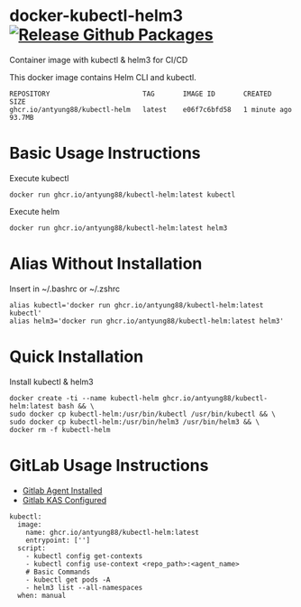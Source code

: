 # docker-kubectl-helm3 [![Release Github Packages](https://github.com/antyung88/docker-kubectl-helm3/actions/workflows/release.yml/badge.svg)](https://github.com/antyung88/docker-kubectl-helm3/actions/workflows/release.yml)
Container image with kubectl &amp; helm3 for CI/CD

This docker image contains Helm CLI and kubectl.

```
REPOSITORY                       TAG       IMAGE ID       CREATED         SIZE
ghcr.io/antyung88/kubectl-helm   latest    e06f7c6bfd58   1 minute ago    93.7MB
```

# Basic Usage Instructions

Execute kubectl
```
docker run ghcr.io/antyung88/kubectl-helm:latest kubectl
```

Execute helm
```
docker run ghcr.io/antyung88/kubectl-helm:latest helm3
```

# Alias Without Installation
Insert in ~/.bashrc or ~/.zshrc
```
alias kubectl='docker run ghcr.io/antyung88/kubectl-helm:latest kubectl'
alias helm3='docker run ghcr.io/antyung88/kubectl-helm:latest helm3'
```

# Quick Installation
Install kubectl & helm3
```
docker create -ti --name kubectl-helm ghcr.io/antyung88/kubectl-helm:latest bash && \
sudo docker cp kubectl-helm:/usr/bin/kubectl /usr/bin/kubectl && \
sudo docker cp kubectl-helm:/usr/bin/helm3 /usr/bin/helm3 && \
docker rm -f kubectl-helm
```

# GitLab Usage Instructions

- [Gitlab Agent Installed](https://gitlab.com/gitlab-org/charts/gitlab-agent)
- [Gitlab KAS Configured](https://docs.gitlab.com/ee/administration/clusters/kas.html)

```
kubectl:
  image: 
    name: ghcr.io/antyung88/kubectl-helm:latest
    entrypoint: ['']
  script:
    - kubectl config get-contexts
    - kubectl config use-context <repo_path>:<agent_name>
    # Basic Commands
    - kubectl get pods -A
    - helm3 list --all-namespaces
  when: manual
```
